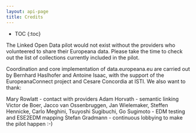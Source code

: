 ```yaml
---
layout: api-page
title: Credits
---
```


* TOC
{:toc}

The Linked Open Data pilot would not exist without the providers who volunteered to share their Europeana data. Please take the time to check out the list of collections currently included in the pilot.

Coordination and core implementation of data.europeana.eu are carried out by Bernhard Haslhofer and Antoine Isaac, with the support of the EuropeanaConnect project and Cesare Concordia at ISTI. We also want to thank:

Mary Rowlatt - contact with providers
Adam Horvath - semantic linking
Victor de Boer, Jacco van Ossenbruggen, Jan Wielemaker, Steffen Hennicke, Carlo Meghini, Tsuyoshi Sugibuchi, Go Sugimoto - EDM testing and ESE2EDM mapping
Stefan Gradmann - continuous lobbying to make the pilot happen :-)
